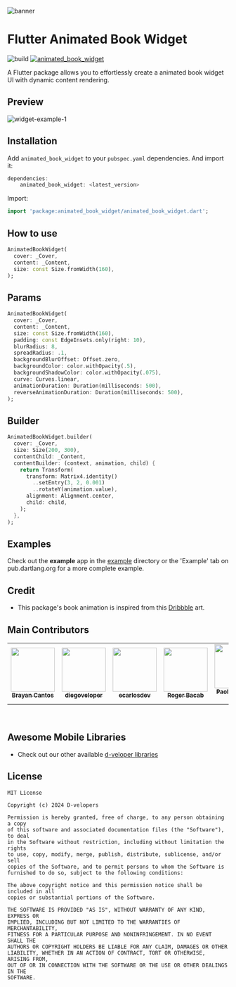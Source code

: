 ![banner](https://i.imgur.com/ppKK1L0.jpeg)

# Flutter Animated Book Widget

![build](https://github.com/the-d-velopers/animated_book_widget/actions/workflows/code_metrics.yml/badge.svg)
[![animated_book_widget](https://img.shields.io/pub/v/animated_book_widget?label=animated_book_widget)](https://pub.dev/packages/animated_book_widget)

A Flutter package allows you to effortlessly create a animated book widget UI with dynamic content rendering.

## Preview

![widget-example-1](https://github.com/the-d-velopers/animated_book_widget/blob/main/screenshots/animated_book_widget.gif?raw=true)

## Installation 
Add `animated_book_widget` to your `pubspec.yaml` dependencies. And import it:

```dart
dependencies:
    animated_book_widget: <latest_version>
```
Import:

```dart
import 'package:animated_book_widget/animated_book_widget.dart';
```

## How to use

```dart   
AnimatedBookWidget(
  cover: _Cover,
  content: _Content,
  size: const Size.fromWidth(160),
);
``` 

## Params

```dart   
AnimatedBookWidget(
  cover: _Cover,
  content: _Content,
  size: const Size.fromWidth(160),
  padding: const EdgeInsets.only(right: 10),
  blurRadius: 8,
  spreadRadius: .1,
  backgroundBlurOffset: Offset.zero,
  backgroundColor: color.withOpacity(.5),
  backgroundShadowColor: color.withOpacity(.075),
  curve: Curves.linear,
  animationDuration: Duration(milliseconds: 500),
  reverseAnimationDuration: Duration(milliseconds: 500),
);
``` 

## Builder

```dart   
AnimatedBookWidget.builder(
  cover: _Cover,
  size: Size(200, 300),
  contentChild: _Content,
  contentBuilder: (context, animation, child) {
    return Transform(
      transform: Matrix4.identity()
        ..setEntry(3, 2, 0.001)
        ..rotateY(animation.value),
      alignment: Alignment.center,
      child: child,
    );
  },
);
``` 

## Examples

Check out the **example** app in the [example](example) directory or the 'Example' tab on pub.dartlang.org for a more complete example.

## Credit

- This package's book animation is inspired from this [Dribbble](https://dribbble.com/shots/6607801-) art.

## Main Contributors

<table>
  <tr>
    <td align="center"><a href="https://github.com/br-programmer"><img src="https://avatars.githubusercontent.com/u/30538983?s=100" width="100px;" alt=""/><br /><sub><b>
Brayan Cantos</b></sub></a></td>
    <td align="center"><a href="https://github.com/diegoveloper"><img src="https://avatars.githubusercontent.com/u/4898256?s=100" width="100px;" alt=""/><br /><sub><b>diegoveloper
</b></sub></a></td>
    <td align="center"><a href="https://github.com/ecarlosdev"><img src="https://avatars.githubusercontent.com/u/155333596?s=100" width="100px;" alt=""/><br /><sub><b>ecarlosdev</b></sub></a></td>
    <td align="center"><a href="https://github.com/jesuspedge"><img src="https://avatars.githubusercontent.com/u/74924269?s=100" width="100px;" alt=""/><br /><sub><b>Roger Bacab
</b></sub></a></td>
    <td align="center"><a href="https://github.com/paolojoaquinp"><img src="https://avatars.githubusercontent.com/u/70081671?s=100" width="100px;" alt=""/><br /><sub><b>Paolo Joaquin Pinto</b></sub></a></td>
    <td align="center"><a href="https://github.com/monster555"><img src="https://avatars.githubusercontent.com/u/32662133?s=100" width="100px;" alt=""/><br /><sub><b>Daniel Coyula</b></sub></a></td>
    <td align="center"><a href="https://github.com/williamscafdev"><img src="https://avatars.githubusercontent.com/u/45320786?s=100" width="100px;" alt=""/><br /><sub><b>Williams M. Torres</b></sub></a></td>
  </tr>
</table>
<br/>

## Awesome Mobile Libraries
- Check out our other available [d-veloper libraries](https://github.com/the-d-velopers)


## License

```
MIT License

Copyright (c) 2024 D-velopers

Permission is hereby granted, free of charge, to any person obtaining a copy
of this software and associated documentation files (the "Software"), to deal
in the Software without restriction, including without limitation the rights
to use, copy, modify, merge, publish, distribute, sublicense, and/or sell
copies of the Software, and to permit persons to whom the Software is
furnished to do so, subject to the following conditions:

The above copyright notice and this permission notice shall be included in all
copies or substantial portions of the Software.

THE SOFTWARE IS PROVIDED "AS IS", WITHOUT WARRANTY OF ANY KIND, EXPRESS OR
IMPLIED, INCLUDING BUT NOT LIMITED TO THE WARRANTIES OF MERCHANTABILITY,
FITNESS FOR A PARTICULAR PURPOSE AND NONINFRINGEMENT. IN NO EVENT SHALL THE
AUTHORS OR COPYRIGHT HOLDERS BE LIABLE FOR ANY CLAIM, DAMAGES OR OTHER
LIABILITY, WHETHER IN AN ACTION OF CONTRACT, TORT OR OTHERWISE, ARISING FROM,
OUT OF OR IN CONNECTION WITH THE SOFTWARE OR THE USE OR OTHER DEALINGS IN THE
SOFTWARE.
```
